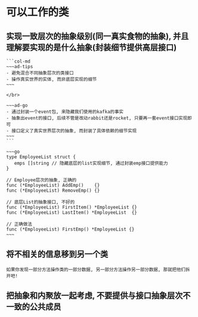 # 可以工作的类

## 实现一致层次的抽象级别(同一真实食物的抽象), 并且理解要实现的是什么抽象(封装细节提供高层接口)
````col
```col-md
~~~ad-tips
- 避免混合不同抽象层次的类接口
- 操作真实世界的实体, 而非底层实现的细节
~~~

</br>

~~~ad-go
- 通过封装一个event包, 来隐藏我们使用的kafka的事实
- 抽象出event的接口, 后续不管是改动rabbit还是rocket, 只要再一套event接口实现即可
- 接口定义了真实世界层次的抽象, 而封装了具体依赖的细节实现
~~~
```

~~~go
type EmployeeList struct {  
   emps []string // 隐藏底层的list实现细节, 通过封装emp接口提供能力  
}  
  
// Employee层次的抽象, 正确的  
func (*EmployeeList) AddEmp()    {}  
func (*EmployeeList) RemoveEmp() {}  
  
// 底层List的抽象接口, 不好的  
func (*EmployeeList) FirstItem() *EmployeeList {}  
func (*EmployeeList) LastItem() *EmployeeList  {}  
  
// 正确做法  
func (*EmployeeList) FirstEmp() *EmployeeList {}
~~~

````
## 将不相关的信息移到另一个类

~~~ad-bug
如果你发现一部分方法操作类的一部分数据, 另一部分方法操作另一部分数据, 那就把他们拆开吧!
~~~

## 把抽象和内聚放一起考虑, 不要提供与接口抽象层次不一致的公共成员